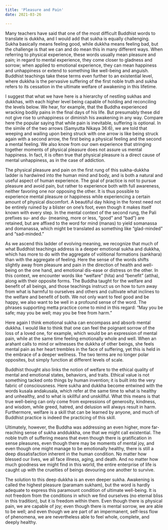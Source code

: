 ```yaml
---
title: 'Pleasure and Pain'
date: 2021-03-26

---
```

Many teachers have said that one of the most difficult Buddhist words to translate is dukkha, and I would add that sukha is equally challenging. Sukha basically means feeling good, while dukkha means feeling bad, but the challenge is that we can and do mean this in many different ways. When referring to physical experience, these words usually mean pleasure and pain; in regard to mental experience, they come closer to gladness and sorrow; when applied to emotional experience, they can mean happiness and unhappiness or extend to something like well-being and anguish. Buddhist teachings take these terms even further to an existential level, where dukkha is the pervasive suffering of the first noble truth and sukha refers to its cessation in the ultimate welfare of awakening in this lifetime.

I suggest that what we have here is a hierarchy of nestling sukhas and dukkhas, with each higher level being capable of holding and reconciling the levels below. We hear, for example, that the Buddha experienced wracking bodily pains in the final days of his life. But presumably these did not give rise to unhappiness or diminish his awakening in any way. Compare here the popular saying that while pain is inevitable, suffering is optional. In the simile of the two arrows (Samyutta Nikaya 36:6), we are told that weeping and wailing upon being struck with one arrow is like being struck again with a second arrow, the first being a physical feeling and the second a mental feeling. We also know from our own experience that stringing together moments of physical pleasure does not assure us mental happiness. In fact, it is often true that physical pleasure is a direct cause of mental unhappiness, as in the case of addiction.

The physical pleasure and pain on the first rung of this sukha-dukkha ladder is hardwired into the human mind and body, and is both a natural and useful aspect of human experience. The goal of practice is not to pursue pleasure and avoid pain, but rather to experience both with full awareness, neither favoring one nor opposing the other. It is thus possible to experience mental pleasure or happiness while experiencing a certain amount of physical discomfort. A beautiful day hiking in the forest need not be entirely ruined by a blister on one’s foot, even though it makes itself known with every step. In the mental context of the second rung, the Pali prefixes su- and du- (meaning, more or less, “good” and “bad”) are retained, but are affixed to the word for mind (manas) to yield somanassa and domanassa, which might be translated as something like “glad-minded” and “sad-minded.”

As we ascend this ladder of evolving meaning, we recognize that much of what Buddhist teachings address is a deeper emotional sukha and dukkha, which has more to do with the aggregate of volitional formations (sankhara) than with the aggregate of feeling. Here the sense of the words shifts slightly away from pleasure and pain in the direction of health and well-being on the one hand, and emotional dis-ease or distress on the other. In this context, we encounter words like “welfare” (hita) and “benefit” (attha), along with their opposite forms. The Buddha taught for the welfare and benefit of all beings, and those teachings instruct us on how to turn away from what is harmful to ourselves and others and cultivate what inclines to the welfare and benefit of both. We not only want to feel good and be happy, we also want to be well in a profound sense of the word. The phrases supporting metta practice come to mind in this regard: “May you be safe; may you be well; may you be free from harm.”

Here again I think emotional sukha can encompass and absorb mental dukkha. I would like to think that one can feel the poignant sorrow of the loss of a loved one, for example, which would be an expression of mental pain, while at the same time feeling emotionally whole and well. When an arahant calls to mind or witnesses the dukkha of other beings, she feels mental pain as her heart trembles in the face of suffering, yet this is held in the embrace of a deeper wellness. The two terms are no longer polar opposites, but simply function at different levels of scale.

Buddhist thought also links the notion of welfare to the ethical quality of mental and emotional states, behaviors, and traits. Ethical value is not something tacked onto things by human invention; it is built into the very fabric of consciousness. Here sukha and dukkha become entwined with the words kusala andakusala, which refer at the same time to what is healthy and unhealthy, and to what is skillful and unskillful. What this means is that true well-being can only come from expressions of generosity, kindness, and wisdom, while greed, hatred, and delusion will always result in harm. Furthermore, welfare is a skill that can be learned by anyone, and much of Buddhist practice is indeed the practicing of this skill.

Ultimately, however, the Buddha was addressing an even higher, more far-reaching sense of sukha anddukkha, one that we might call existential. The noble truth of suffering means that even though there is gratification in sense pleasures, even though there may be moments of mental joy, and even though one might manage to be emotionally healthy, there is still a deep dissatisfaction inherent in the human condition. No matter how blessed our lives, we all face illness, aging, and death. And no matter how much goodness we might find in this world, the entire enterprise of life is caught up with the cruelties of beings devouring one another to survive.

The solution to this deep dukkha is an even deeper sukha. Awakening is called the highest pleasure (paramam sukham), but the word is hardly adequate to express this paramount condition of ultimate well-being. It is not freedom from the conditions in which we find ourselves (no eternal bliss in this tradition), but it is freedom within them. Even though there is physical pain, we are capable of joy; even though there is mental sorrow, we are able to be well; and even though we are part of an impermanent, self-less flow of phenomena, we are nevertheless able to feel whole, complete, and deeply healthy.